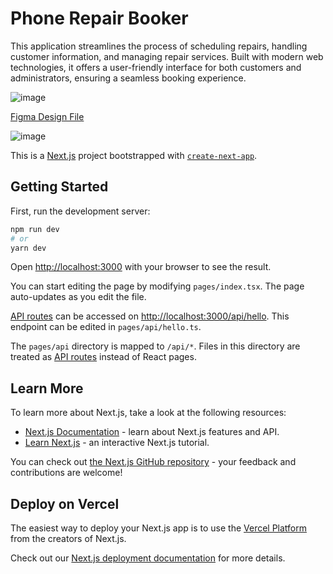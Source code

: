 # Phone Repair Booker

This application streamlines the process of scheduling repairs, handling customer information, and managing repair services. Built with modern web technologies, it offers a user-friendly interface for both customers and administrators, ensuring a seamless booking experience.

![image](https://github.com/benbrunyee/phone-repair-booker/assets/45962997/d1977aa8-ef7b-408d-97ab-cae95eb41a9c)

[Figma Design File](https://www.figma.com/file/bUWdymatINuDCVyilLs0Gt/App?type=design&node-id=0%3A1&mode=design&t=ddRkq6PBiZBiItFp-1)

![image](https://github.com/benbrunyee/phone-repair-booker/assets/45962997/3b97adb4-ae75-4a8f-854f-5f8b903579db)

This is a [Next.js](https://nextjs.org/) project bootstrapped with [`create-next-app`](https://github.com/vercel/next.js/tree/canary/packages/create-next-app).

## Getting Started

First, run the development server:

```bash
npm run dev
# or
yarn dev
```

Open [http://localhost:3000](http://localhost:3000) with your browser to see the result.

You can start editing the page by modifying `pages/index.tsx`. The page auto-updates as you edit the file.

[API routes](https://nextjs.org/docs/api-routes/introduction) can be accessed on [http://localhost:3000/api/hello](http://localhost:3000/api/hello). This endpoint can be edited in `pages/api/hello.ts`.

The `pages/api` directory is mapped to `/api/*`. Files in this directory are treated as [API routes](https://nextjs.org/docs/api-routes/introduction) instead of React pages.

## Learn More

To learn more about Next.js, take a look at the following resources:

- [Next.js Documentation](https://nextjs.org/docs) - learn about Next.js features and API.
- [Learn Next.js](https://nextjs.org/learn) - an interactive Next.js tutorial.

You can check out [the Next.js GitHub repository](https://github.com/vercel/next.js/) - your feedback and contributions are welcome!

## Deploy on Vercel

The easiest way to deploy your Next.js app is to use the [Vercel Platform](https://vercel.com/new?utm_medium=default-template&filter=next.js&utm_source=create-next-app&utm_campaign=create-next-app-readme) from the creators of Next.js.

Check out our [Next.js deployment documentation](https://nextjs.org/docs/deployment) for more details.
